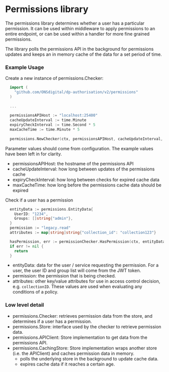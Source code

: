 
# Permissions library

The permissions library determines whether a user has a particular permission. It can be used within middleware to apply permissions to an entire endpoint, or can be used within a handler for more fine grained permissions.

The library polls the permissions API in the background for permissions updates and keeps an in memory cache of the data for a set period of time.

### Example Usage

Create a new instance of permissions.Checker:

```go
  import (
	"github.com/ONSdigital/dp-authorisation/v2/permissions"
  )
  
  ...
  
  permissionsAPIHost := "localhost:25400"
  cacheUpdateInterval := time.Minute
  expiryCheckInterval := time.Second * 5
  maxCacheTime := time.Minute * 5
	
  permissions.NewChecker(ctx, permissionsAPIHost, cacheUpdateInterval, expiryCheckInterval, maxCacheTime)
```
Parameter values should come from configuration. The example values have been left in for clarity.
- permissionsAPIHost: the hostname of the permissions API
- cacheUpdateInterval: how long between updates of the permissions cache
- expiryCheckInterval: how long between checks for expired cache data 
- maxCacheTime: how long before the permissions cache data should be expired

Check if a user has a permission

```go
  entityData := permissions.EntityData{
    UserID: "1234",
    Groups: []string{"admin"},
  }
  permission := "legacy.read"
  attributes := map[string]string{"collection_id": "collection123"}

  hasPermission, err := permissionChecker.HasPermission(ctx, entityData, permission, attributes)
  if err != nil {
    return 
  }
```

- entityData: data for the user / service requesting the permission. For a user, the user ID and group list will come from the JWT token.
- permission: the permission that is being checked.
- attributes: other key/value attributes for use in access control decision, e.g. `collectionID`. These values are used when evaluating any conditions of a policy.

### Low level detail

- permissions.Checker: retrieves permission data from the store, and determines if a user has a permission.
- permissions.Store: interface used by the checker to retrieve permission data.
- permissions.APIClient: Store implementation to get data from the permissions API.
- permissions.CachingStore: Store implementation wraps another store (i.e. the APIClient) and caches permission data in memory.
  - polls the underlying store in the background to update cache data.
  - expires cache data if it reaches a certain age.
